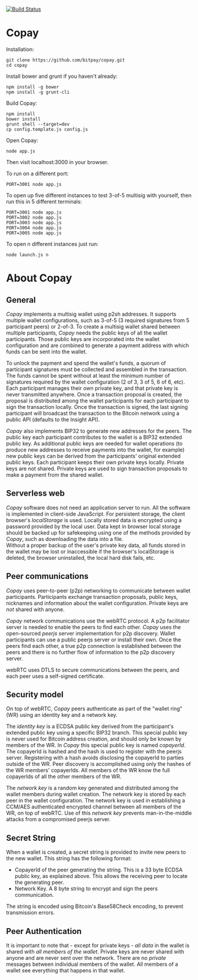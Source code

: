 [![Build Status](https://secure.travis-ci.org/bitpay/copay.png)](http://travis-ci.org/bitpay/copay)

Copay
=====

Installation:

```
git clone https://github.com/bitpay/copay.git
cd copay
```

Install bower and grunt if you haven't already:
```
npm install -g bower
npm install -g grunt-cli
```

Build Copay:
```
npm install
bower install
grunt shell --target=dev
cp config.template.js config.js
```

Open Copay:
```
node app.js
```

Then visit localhost:3000 in your browser.

To run on a different port:
```
PORT=3001 node app.js
```

To open up five different instances to test 3-of-5 multisig with yourself, then run this in 5 different terminals:
```
PORT=3001 node app.js
PORT=3002 node app.js
PORT=3003 node app.js
PORT=3004 node app.js
PORT=3005 node app.js
```

To open n different instances just run:
```
node launch.js n
```


About Copay
===========

General
-------

*Copay* implements a multisig wallet using p2sh addresses. It supports multiple wallet configurations, such as 3-of-5
(3 required signatures from 5 participant peers) or 2-of-3.  To create a multisig wallet shared between multiple participants,
*Copay* needs the public keys of all the wallet participants. Those public keys are incorporated into the 
wallet configuration and are combined to generate a payment address with which funds can be sent into the wallet.  

To unlock the payment and spend the wallet's funds, a quorum of participant signatures must be collected 
and assembled in the transaction. The funds cannot be spent without at least the minimum number of
signatures required by the wallet configuration (2 of 3, 3 of 5, 6 of 6, etc). 
Each participant manages their own private key, and that private key is never transmitted anywhere. 
Once a transaction proposal is created, the proposal is distributed among the 
wallet participants for each participant to sign the transaction locally. 
Once the transaction is signed, the last signing participant will broadcast the 
transaction to the Bitcoin network using a public API (defaults to the Insight API).

*Copay* also implements BIP32 to generate new addresses for the peers. The public key each participant contributes 
to the wallet is a BIP32 extended public key. As additional public keys are needed for wallet operations (to produce 
new addresses to receive payments into the wallet, for example) new public keys can be derived from the participants' 
original extended public keys. Each participant keeps their own private keys locally. Private keys are not shared. 
Private keys are used to sign transaction proposals to make a payment from the shared wallet.

Serverless web
--------------
*Copay* software does not need an application server to run. All the software is implemented in client-side
JavaScript. For persistent storage, the client browser's *localStorage* is used. Locally stored data is
encrypted using a password provided by the local user. Data kept in browser local storage should be
backed up for safekeeping using one of the methods provided by *Copay*, such as downloading the data into a file.  
Without a proper backup of the user's private key data, all funds stored in the 
wallet may be lost or inaccessible if the browser's localStorage is deleted, the browser uninstalled, 
the local hard disk fails, etc.

Peer communications
-------------------
*Copay* uses peer-to-peer (p2p) networking to communicate between wallet participants. Participants exchange transaction 
proposals, public keys, nicknames and information about the wallet configuration. Private keys are *not* shared with anyone. 

*Copay* network communications use the webRTC protocol. A p2p facilitator server is needed to enable the peers to find each other.
 *Copay* uses the open-sourced *peerjs* server implementation for p2p discovery. Wallet participants can use a 
 public peerjs server or install their own. Once the peers find each other, a true p2p connection is established between the
 peers and there is no further flow of information to the p2p discovery server.

webRTC uses DTLS to secure communications between the peers, and each peer uses a self-signed
certificate.

Security model
--------------
On top of webRTC, *Copay* peers authenticate as part of the "wallet ring"(WR) using an identity 
key and a network key. 

The *identity key* is a ECDSA public key derived from the participant's extended public 
key using a specific BIP32 branch. This special public key is never used for Bitcoin address creation, and
should only be known by members of the WR. 
In *Copay* this special public key is named *copayerId*.  The copayerId is hashed and the hash is used to 
register with the peerjs server. Registering with a hash avoids disclosing the copayerId to parties outside of the WR.
Peer discovery is accomplished using only the hashes of the WR members' copayerIds. All members of the WR
know the full copayerIds of all the other members of the WR.

The *network key* is a random key generated and distributed among the wallet members during wallet creation. 
The network key is stored by each peer in the wallet configuration. The network key is used in establishing a CCM/AES 
authenticated encrypted channel between all members of the WR, on top of webRTC. Use of this
*network key* prevents man-in-the-middle attacks from a compromised peerjs server.

Secret String
-------------
When a wallet is created, a secret string is provided to invite new peers to the new wallet. This string
has the following format:

  - CopayerId of the peer generating the string. This is a 33 byte ECDSA public key, as explained above.
This allows the receiving peer to locate the generating peer.
  - Network Key. A 8 byte string to encrypt and sign the peers communication.

The string is encoded using Bitcoin's Base58Check encoding, to prevent transmission errors.

Peer Authentication
-------------------

It is important to note that - except for private keys - *all data* in the wallet is shared with *all members of the wallet*. 
Private keys are never shared with anyone and are never sent over the network. There are no *private* messages between 
individual members of the wallet. All members of a wallet see everything that happens in that wallet.










